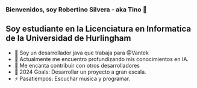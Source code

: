 ### Bienvenidos, soy Robertino Silvera - aka Tino 👋

## Soy estudiante en la Licenciatura en Informatica de la Universidad de Hurlingham

- 🔭 Soy un desarrollador java que trabaja para @Vantek
- 🌱 Actualmente me encuentro profundizando mis conocimientos en IA.
- 👯 Me encanta contribuir con otros desarrolladores
- 🥅 2024 Goals: Desarrollar un proyecto a gran escala.
- ⚡ Pasatiempos: Escuchar musica y programar.


